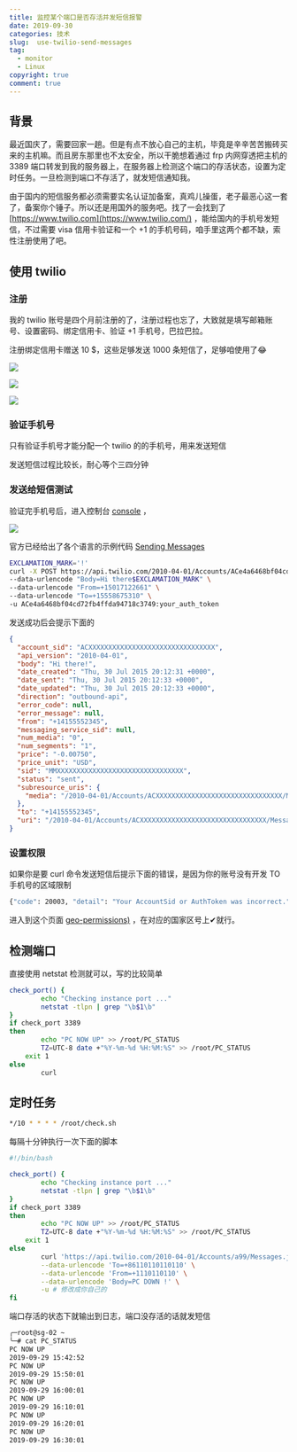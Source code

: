 ```yaml
---
title: 监控某个端口是否存活并发短信报警
date: 2019-09-30
categories: 技术
slug:  use-twilio-send-messages
tag:
  - monitor
  - Linux
copyright: true
comment: true
---
```


## 背景

最近国庆了，需要回家一趟。但是有点不放心自己的主机，毕竟是辛辛苦苦搬砖买来的主机嘛。而且房东那里也不太安全，所以干脆想着通过 frp 内网穿透把主机的 3389 端口转发到我的服务器上，在服务器上检测这个端口的存活状态，设置为定时任务。一旦检测到端口不存活了，就发短信通知我。

由于国内的短信服务都必须需要实名认证加备案，真鸡儿操蛋，老子最恶心这一套了，备案你个锤子。所以还是用国外的服务吧。找了一会找到了 [https://www.twilio.com](https://www.twilio.com/) ，能给国内的手机号发短信，不过需要 visa 信用卡验证和一个 +1 的手机号码，咱手里这两个都不缺，索性注册使用了吧。

## 使用 twilio

### 注册

我的 twilio 账号是四个月前注册的了，注册过程也忘了，大致就是填写邮箱账号、设置密码、绑定信用卡、验证 +1 手机号，巴拉巴拉。

注册绑定信用卡赠送 10 $，这些足够发送 1000 条短信了，足够咱使用了😂

![](https://p.k8s.li/1569744256905.png)

![](https://p.k8s.li/20191029173931185.png)

![](https://p.k8s.li/20191029174001829.png)

### 验证手机号

只有验证手机号才能分配一个 twilio 的的手机号，用来发送短信

发送短信过程比较长，耐心等个三四分钟

### 发送给短信测试

验证完手机号后，进入控制台 [console](https://www.twilio.com/console) ，

![](https://p.k8s.li/1569744103630.png)

官方已经给出了各个语言的示例代码  [Sending Messages](https://www.twilio.com/docs/sms/send-messages)

```bash
EXCLAMATION_MARK='!'
curl -X POST https://api.twilio.com/2010-04-01/Accounts/ACe4a6468bf04cd72fb4ffda94718c3749/Messages.json \
--data-urlencode "Body=Hi there$EXCLAMATION_MARK" \
--data-urlencode "From=+15017122661" \
--data-urlencode "To=+15558675310" \
-u ACe4a6468bf04cd72fb4ffda94718c3749:your_auth_token

```

发送成功后会提示下面的

```json
{
  "account_sid": "ACXXXXXXXXXXXXXXXXXXXXXXXXXXXXXXXX",
  "api_version": "2010-04-01",
  "body": "Hi there!",
  "date_created": "Thu, 30 Jul 2015 20:12:31 +0000",
  "date_sent": "Thu, 30 Jul 2015 20:12:33 +0000",
  "date_updated": "Thu, 30 Jul 2015 20:12:33 +0000",
  "direction": "outbound-api",
  "error_code": null,
  "error_message": null,
  "from": "+14155552345",
  "messaging_service_sid": null,
  "num_media": "0",
  "num_segments": "1",
  "price": "-0.00750",
  "price_unit": "USD",
  "sid": "MMXXXXXXXXXXXXXXXXXXXXXXXXXXXXXXXX",
  "status": "sent",
  "subresource_uris": {
    "media": "/2010-04-01/Accounts/ACXXXXXXXXXXXXXXXXXXXXXXXXXXXXXXXX/Messages/SMXXXXXXXXXXXXXXXXXXXXXXXXXXXXXXXX/Media.json"
  },
  "to": "+14155552345",
  "uri": "/2010-04-01/Accounts/ACXXXXXXXXXXXXXXXXXXXXXXXXXXXXXXXX/Messages/SMXXXXXXXXXXXXXXXXXXXXXXXXXXXXXXXX.json"
}
```

### 设置权限

如果你是要 curl 命令发送短信后提示下面的错误，是因为你的账号没有开发 TO 手机号的区域限制

```bash
{"code": 20003, "detail": "Your AccountSid or AuthToken was incorrect.", "message": "Authentication Error - No credentials provided", "more_info": "https://www.twilio.com/docs/errors/20003", "status": 401}curl: (6) Could not resolve host: lls
```

 进入到这个页面 [geo-permissions)](https://www.twilio.com/console/sms/settings/geo-permissions) ，在对应的国家区号上✔就行。

## 检测端口

直接使用 netstat 检测就可以，写的比较简单

```bash
check_port() {
        echo "Checking instance port ..."
        netstat -tlpn | grep "\b$1\b"
}
if check_port 3389
then
        echo "PC NOW UP" >> /root/PC_STATUS
        TZ=UTC-8 date +"%Y-%m-%d %H:%M:%S" >> /root/PC_STATUS
    exit 1
else
        curl
```

## 定时任务

```bash
*/10 * * * * /root/check.sh
```

每隔十分钟执行一次下面的脚本

```bash
#!/bin/bash

check_port() {
        echo "Checking instance port ..."
        netstat -tlpn | grep "\b$1\b"
}
if check_port 3389
then
        echo "PC NOW UP" >> /root/PC_STATUS
        TZ=UTC-8 date +"%Y-%m-%d %H:%M:%S" >> /root/PC_STATUS
    exit 1
else
        curl 'https://api.twilio.com/2010-04-01/Accounts/a99/Messages.json' -X POST \
        --data-urlencode 'To=+86110110110110' \
        --data-urlencode 'From=+1110110110' \
        --data-urlencode 'Body=PC DOWN !' \
        -u # 修改成你自己的
fi
```

端口存活的状态下就输出到日志，端口没存活的话就发短信

```bash
╭─root@sg-02 ~
╰─# cat PC_STATUS
PC NOW UP
2019-09-29 15:42:52
PC NOW UP
2019-09-29 15:50:01
PC NOW UP
2019-09-29 16:00:01
PC NOW UP
2019-09-29 16:10:01
PC NOW UP
2019-09-29 16:20:01
PC NOW UP
2019-09-29 16:30:01
```
